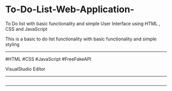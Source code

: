 # To-Do-List-Web-Application-
To Do list with basic functionality and simple  User Interface  using HTML , CSS and JavaScript 

This is a basic to do list functionality with basic functionality and simple styling
***********
 
#HTML
#CSS
#JavaScript
#FreeFakeAPI

VisualStudio Editor
****
<img src=""></img>

********

<img src="" ></img>
